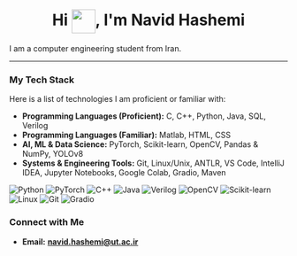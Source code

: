 <h1 align="center">Hi <img align="center" src="waving_hand_edit.gif" width="43" />, I'm Navid Hashemi</h1>

I am a computer engineering student from Iran.

---

###  My Tech Stack

Here is a list of technologies I am proficient or familiar with:

* **Programming Languages (Proficient):** C, C++, Python, Java, SQL, Verilog
* **Programming Languages (Familiar):** Matlab, HTML, CSS
* **AI, ML & Data Science:** PyTorch, Scikit-learn, OpenCV, Pandas & NumPy, YOLOv8
* **Systems & Engineering Tools:** Git, Linux/Unix, ANTLR, VS Code, IntelliJ IDEA, Jupyter Notebooks, Google Colab, Gradio, Maven

<p align="left">
  <img src="https://img.shields.io/badge/Python-3776AB?style=for-the-badge&logo=python&logoColor=white" alt="Python"/>
  <img src="https://img.shields.io/badge/PyTorch-EE4C2C?style=for-the-badge&logo=pytorch&logoColor=white" alt="PyTorch"/>
  <img src="https://img.shields.io/badge/C++-00599C?style=for-the-badge&logo=cplusplus&logoColor=white" alt="C++"/>
  <img src="https://img.shields.io/badge/Java-ED8B00?style=for-the-badge&logo=openjdk&logoColor=white" alt="Java"/>
  <img src="https://img.shields.io/badge/Verilog-8E00FF?style=for-the-badge&logo=verilog&logoColor=white" alt="Verilog"/>
  <img src="https://img.shields.io/badge/OpenCV-5C3EE8?style=for-the-badge&logo=opencv&logoColor=white" alt="OpenCV"/>
  <img src="https://img.shields.io/badge/scikit_learn-F7931E?style=for-the-badge&logo=scikit-learn&logoColor=white" alt="Scikit-learn"/>
  <img src="https://img.shields.io/badge/Linux-FCC624?style=for-the-badge&logo=linux&logoColor=black" alt="Linux"/>
  <img src="https://img.shields.io/badge/Git-F05032?style=for-the-badge&logo=git&logoColor=white" alt="Git"/>
  <img src="https://img.shields.io/badge/Gradio-FF7C00?style=for-the-badge&logo=gradio&logoColor=white" alt="Gradio"/>
</p>

###  Connect with Me

* **Email:** **navid.hashemi@ut.ac.ir**
